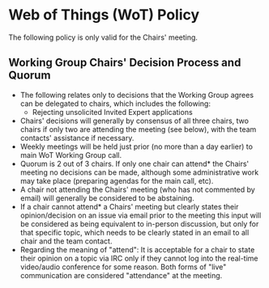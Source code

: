# Web of Things (WoT) Policy

The following policy is only valid for the Chairs' meeting. 

## Working Group Chairs' Decision Process and Quorum
- The following relates only to decisions that the Working Group agrees can be delegated to chairs, which includes the following:
    - Rejecting unsolicited Invited Expert applications
- Chairs' decisions will generally by consensus of all three chairs, two chairs if only two are attending the meeting (see below), with the team contacts' assistance if necessary.
- Weekly meetings will be held just prior (no more than a day earlier) to main WoT Working Group call.
- Quorum is 2 out of 3 chairs.  If only one chair can attend* the Chairs' meeting no decisions can be made, although some administrative work may take place (preparing agendas for the main call, etc).
- A chair not attending the Chairs' meeting (who has not commented by email) will generally be considered to be abstaining. 
- If a chair cannot attend* a Chairs' meeting but clearly states their opinion/decision on an issue via email prior to the meeting this input will be considered as being equivalent to in-person discussion, but only for that specific topic, which needs to be clearly stated in an email to all chair and the team contact.
- Regarding the meaning of "attend": It is acceptable for a chair to state their opinion on a topic via IRC only if they cannot log into the real-time video/audio conference for some reason.  Both forms of "live" communication are considered "attendance" at the meeting.

